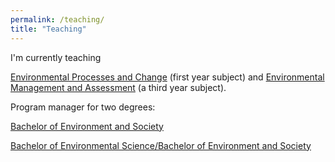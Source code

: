```yaml
---
permalink: /teaching/
title: "Teaching"
---
```



I'm currently teaching 


[Environmental Processes and Change][ENVI1211-link] (first year subject) and [Environmental Management and Assessment][ENVI1049-link] (a third year subject). 

Program manager for two degrees: 

[Bachelor of Environment and Society][bp000-link]

[Bachelor of Environmental Science/Bachelor of Environment and Society][bp193-link]



[ENVI1211-link]:http://www1.rmit.edu.au/courses/050426
[ENVI1049-link]:http://www1.rmit.edu.au/courses/005219
[bp000-link]:https://www.rmit.edu.au/study-with-us/levels-of-study/undergraduate-study/bachelor-degrees/bachelor-of-environment-and-society-bp000
[bp193-link]:https://www.rmit.edu.au/study-with-us/levels-of-study/undergraduate-study/bachelor-degrees/bachelor-of-environmental-sciencebachelor-of-environment-and-society-bp193

